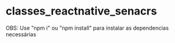 # classes_reactnative_senacrs

<p style={font-family:serif}>OBS: Use "npm i" ou "npm install" para instalar as dependencias necessárias</p>
